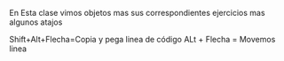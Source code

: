 En Esta clase vimos objetos mas sus correspondientes ejercicios mas algunos atajos

Shift+Alt+Flecha=Copia y pega linea de código
ALt + Flecha = Movemos linea